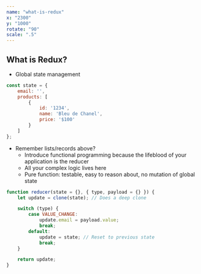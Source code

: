 ```yaml
---
name: "what-is-redux"
x: "2300"
y: "1000"
rotate: "90"
scale: ".5"
---
```


## What is Redux?

* Global state management

```javascript
const state = {
    email: '',
    products: [
        {
            id: '1234',
            name: 'Bleu de Chanel',
            price: '$100'
        }
    ]
};
```
* Remember lists/records above?
  * Introduce functional programming because the lifeblood of your application is the reducer
  * All your complex logic lives here
  * Pure function: testable, easy to reason about, no mutation of global state

```javascript
function reducer(state = {}, { type, payload = {} }) {
    let update = clone(state); // Does a deep clone

    switch (type) {
        case VALUE_CHANGE:
            update.email = payload.value;
            break;
        default:
            update = state; // Reset to previous state
            break;
    }

    return update;
}
```
